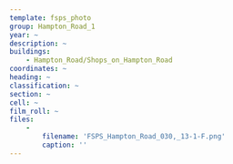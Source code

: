 ```yaml
---
template: fsps_photo
group: Hampton_Road_1
year: ~
description: ~
buildings:
    - Hampton_Road/Shops_on_Hampton_Road
coordinates: ~
heading: ~
classification: ~
section: ~
cell: ~
film_roll: ~
files:
    -
        filename: 'FSPS_Hampton_Road_030,_13-1-F.png'
        caption: ''
---
```

